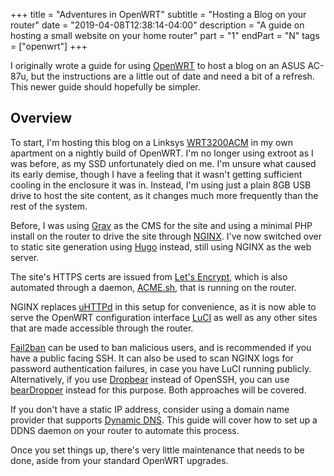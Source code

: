 +++
title = "Adventures in OpenWRT"
subtitle = "Hosting a Blog on your router"
date = "2019-04-08T12:38:14-04:00"
description = "A guide on hosting a small website on your home router"
part = "1"
endPart = "N"
tags = ["openwrt"]
+++

I originally wrote a guide for using [OpenWRT](https://openwrt.org/) to host a blog on an ASUS AC-87u, but the instructions
are a little out of date and need a bit of a refresh.  This newer guide should hopefully be simpler.

Overview
---

To start, I'm hosting this blog on a Linksys [WRT3200ACM](https://wikidevi.com/wiki/Linksys_WRT3200ACM) in my own
apartment on a nightly build of OpenWRT.  I'm no longer using extroot as I was before, as my SSD unfortunately died
on me.  I'm unsure what caused its early demise, though I have a feeling that it wasn't getting sufficient cooling
in the enclosure it was in.  Instead, I'm using just a plain 8GB USB drive to host the site content, as it changes 
much more frequently than the rest of the system.

Before, I was using [Grav](https://getgrav.org/) as the CMS for the site and using a minimal PHP install on the router
to drive the site through [NGINX](https://www.nginx.com/).  I've now switched over to static site generation using
[Hugo](https://gohugo.io/) instead, still using NGINX as the web server.

The site's HTTPS certs are issued from [Let's Encrypt](https://letsencrypt.org/), which is also automated through
a daemon, [ACME.sh](https://github.com/Neilpang/acme.sh), that is running on the router.

NGINX replaces [uHTTPd](https://openwrt.org/docs/guide-user/services/webserver/http.uhttpd) in this setup for
convenience, as it is now able to serve the OpenWRT configuration interface [LuCI](https://openwrt.org/docs/techref/luci)
as well as any other sites that are made accessible through the router.

[Fail2ban](https://www.fail2ban.org/wiki/index.php/Main_Page) can be used to ban malicious users, and is recommended
if you have a public facing SSH.  It can also be used to scan NGINX logs for password authentication failures,
in case you have LuCI running publicly.  Alternatively, if you use [Dropbear](https://matt.ucc.asn.au/dropbear/dropbear.html)
instead of OpenSSH, you can use [bearDropper](https://github.com/robzr/bearDropper) instead for this purpose.
Both approaches will be covered.

If you don't have a static IP address, consider using a domain name provider that supports [Dynamic DNS](https://en.wikipedia.org/wiki/Dynamic_DNS).
This guide will cover how to set up a DDNS daemon on your router to automate this process.

Once you set things up, there's very little maintenance that needs to be done, aside from your standard OpenWRT
upgrades.
